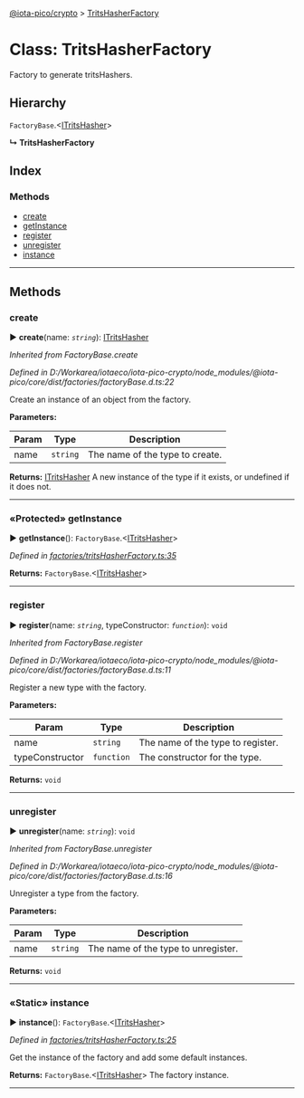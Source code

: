[@iota-pico/crypto](../README.md) > [TritsHasherFactory](../classes/tritshasherfactory.md)



# Class: TritsHasherFactory


Factory to generate tritsHashers.

## Hierarchy


 `FactoryBase`.<[ITritsHasher](../interfaces/itritshasher.md)>

**↳ TritsHasherFactory**







## Index

### Methods

* [create](tritshasherfactory.md#create)
* [getInstance](tritshasherfactory.md#getinstance)
* [register](tritshasherfactory.md#register)
* [unregister](tritshasherfactory.md#unregister)
* [instance](tritshasherfactory.md#instance)



---
## Methods
<a id="create"></a>

###  create

► **create**(name: *`string`*): [ITritsHasher](../interfaces/itritshasher.md)



*Inherited from FactoryBase.create*

*Defined in D:/Workarea/iotaeco/iota-pico-crypto/node_modules/@iota-pico/core/dist/factories/factoryBase.d.ts:22*



Create an instance of an object from the factory.


**Parameters:**

| Param | Type | Description |
| ------ | ------ | ------ |
| name | `string`   |  The name of the type to create. |





**Returns:** [ITritsHasher](../interfaces/itritshasher.md)
A new instance of the type if it exists, or undefined if it does not.






___

<a id="getinstance"></a>

### «Protected» getInstance

► **getInstance**(): `FactoryBase`.<[ITritsHasher](../interfaces/itritshasher.md)>



*Defined in [factories/tritsHasherFactory.ts:35](https://github.com/iotaeco/iota-pico-crypto/blob/124402b/src/factories/tritsHasherFactory.ts#L35)*





**Returns:** `FactoryBase`.<[ITritsHasher](../interfaces/itritshasher.md)>





___

<a id="register"></a>

###  register

► **register**(name: *`string`*, typeConstructor: *`function`*): `void`



*Inherited from FactoryBase.register*

*Defined in D:/Workarea/iotaeco/iota-pico-crypto/node_modules/@iota-pico/core/dist/factories/factoryBase.d.ts:11*



Register a new type with the factory.


**Parameters:**

| Param | Type | Description |
| ------ | ------ | ------ |
| name | `string`   |  The name of the type to register. |
| typeConstructor | `function`   |  The constructor for the type. |





**Returns:** `void`





___

<a id="unregister"></a>

###  unregister

► **unregister**(name: *`string`*): `void`



*Inherited from FactoryBase.unregister*

*Defined in D:/Workarea/iotaeco/iota-pico-crypto/node_modules/@iota-pico/core/dist/factories/factoryBase.d.ts:16*



Unregister a type from the factory.


**Parameters:**

| Param | Type | Description |
| ------ | ------ | ------ |
| name | `string`   |  The name of the type to unregister. |





**Returns:** `void`





___

<a id="instance"></a>

### «Static» instance

► **instance**(): `FactoryBase`.<[ITritsHasher](../interfaces/itritshasher.md)>



*Defined in [factories/tritsHasherFactory.ts:25](https://github.com/iotaeco/iota-pico-crypto/blob/124402b/src/factories/tritsHasherFactory.ts#L25)*



Get the instance of the factory and add some default instances.




**Returns:** `FactoryBase`.<[ITritsHasher](../interfaces/itritshasher.md)>
The factory instance.






___


